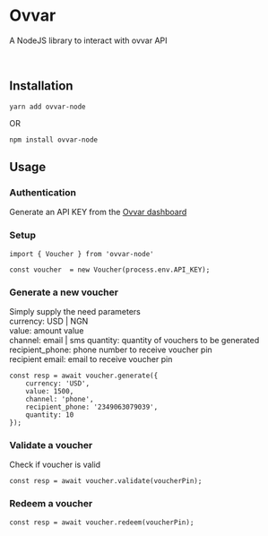# Ovvar

A NodeJS library to interact with ovvar API

&nbsp;
## Installation

`yarn add ovvar-node`

OR

`npm install ovvar-node`    


## Usage

### Authentication
Generate an API KEY from the [Ovvar dashboard](https://app.ovvar.com)


### Setup

```
import { Voucher } from 'ovvar-node'

const voucher  = new Voucher(process.env.API_KEY);
```

### Generate a new voucher
Simply supply the need parameters  
currency: USD | NGN  
value: amount value  
channel: email | sms
quantity: quantity of vouchers to be generated
recipient_phone: phone number to receive voucher pin  
recipient email: email to receive voucher pin 

```
const resp = await voucher.generate({
    currency: 'USD',
    value: 1500,
    channel: 'phone',
    recipient_phone: '2349063079039',
    quantity: 10
});
```

### Validate a voucher
Check if voucher is valid
```
const resp = await voucher.validate(voucherPin);
```


### Redeem a voucher
```
const resp = await voucher.redeem(voucherPin);

```